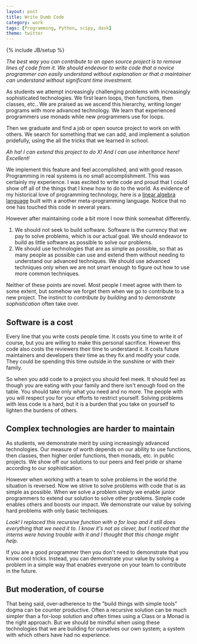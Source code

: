 ```yaml
---
layout: post
title: Write Dumb Code
category: work
tags: [Programming, Python, scipy, dask]
theme: twitter
---
```

{% include JB/setup %}

*The best way you can contribute to an open source project is to remove lines of code from it.*
*We should endeavor to write code that a novice programmer can easily
understand without explanation or that a maintainer can understand without
significant time investment.*

As students we attempt increasingly challenging problems with increasingly
sophisticated technologies.  We first learn loops, then functions, then
classes, etc..  We are praised as we ascend this hierarchy, writing longer
programs with more advanced technology.  We learn that experienced programmers
use monads while new programmers use for loops.

Then we graduate and find a job or open source project to work on with others.
We search for something that we can add, and implement a solution pridefully,
using the all the tricks that we learned in school.

*Ah ha! I can extend this project to do X!  And I can use inheritance here!  Excellent!*

We implement this feature and feel accomplished, and with good reason.
Programming in real systems is no small accomplishment.  This was certainly my
experience.  I was excited to write code and proud that I could show off all of
the things that I knew how to do to the world.  As evidence of my historical
love of programming technology, here is a [linear algebra
language](https://github.com/mrocklin/matrix-algebra) built with a another
meta-programming language.  Notice that no one has touched this code in several
years.

However after maintaining code a bit more I now think somewhat differently.

1.  We should not seek to build software.  Software is the currency that we pay
    to solve problems, which is our actual goal.  We should endeavor to build
    as little software as possible to solve our problems.
2.  We should use technologies that are as simple as possible, so that as many
    people as possible can use and extend them without needing to understand
    our advanced techniques.  We should use advanced techniques only when we
    are not smart enough to figure out how to use more common techniques.

Neither of these points are novel.  Most people I meet agree with them to some
extent, but somehow we forget them when we go to contribute to a new project.
The instinct to *contribute by building* and to *demonstrate sophistication*
often take over.


Software is a cost
------------------

Every line that you write costs people time.  It costs you time to write it of
course, but you are willing to make this personal sacrifice.  However this code
also costs the reviewers their time to understand it.  It costs future
maintainers and developers their time as they fix and modify your code.  They
could be spending this time outside in the sunshine or with their family.

So when you add code to a project you should feel meek.  It should feel as
though you are eating with your family and there isn't enough food on the
table.  You should take only what you need and no more.  The people with you
will respect you for your efforts to restrict yourself.  Solving problems with
less code is a hard, but it is a burden that you take on yourself to lighten
the burdens of others.


Complex technologies are harder to maintain
-------------------------------------------

As students, we demonstrate merit by using increasingly advanced technologies.
Our measure of worth depends on our ability to use functions, then classes,
then higher order functions, then monads, etc. in public projects.  We show off
our solutions to our peers and feel pride or shame according to our
sophistication.

However when working with a team to solve problems in the world the situation
is reversed.  Now we strive to solve problems with code that is as simple as
possible.  When we solve a problem simply we enable junior programmers to
extend our solution to solve other problems.  Simple code enables others and
boosts our impact.  We demonstrate our value by solving hard problems with only
basic techniques.

*Look! I replaced this recursive function with a for loop and it still does
everything that we need it to.  I know it's not as clever, but I noticed that
the interns were having trouble with it and I thought that this change might
help.*

If you are a good programmer then you don't need to demonstrate that you know
cool tricks.  Instead, you can demonstrate your value by solving a problem in a
simple way that enables everyone on your team to contribute in the future.


But moderation, of course
-------------------------

That being said, over-adherence to the "build things with simple tools" dogma
can be counter productive.  Often a recursive solution can be much simpler than
a for-loop solution and often times using a Class or a Monad is the right
approach.  But we should be mindful when using these technologies that we are
building for ourselves our own system; a system with which others have had no
experience.
